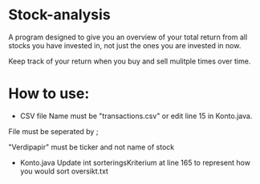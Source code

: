 # Stock-analysis
A program designed to give you an overview of your total return from all stocks you have invested in, 
not just the ones you are invested in now. 

Keep track of your return when you buy and sell mulitple times over time.

# How to use:
* CSV file
Name must be "transactions.csv" or edit line 15 in Konto.java.

File must be seperated by ;

"Verdipapir" must be ticker and not name of stock

* Konto.java
Update int sorteringsKriterium at line 165 to represent how you would sort oversikt.txt
